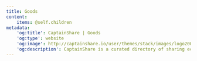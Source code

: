 ```yaml
---
title: Goods
content:
    items: @self.children
metadata:
    'og:title': CaptainShare | Goods
    'og:type': website
    'og:image': http://captainshare.io/user/themes/stack/images/logo2000.png
    'og:description': CaptainShare is a curated directory of sharing economy resources to make & save money
---
```

